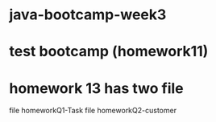 # java-bootcamp-week3

# test bootcamp (homework11)
# homework 13 has two file 
file homeworkQ1-Task
file homeworkQ2-customer
